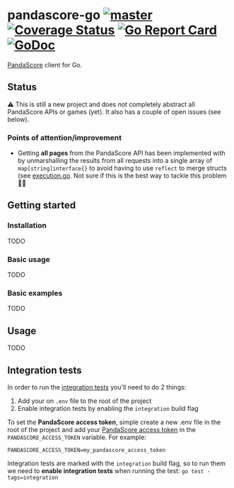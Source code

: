 # pandascore-go [![master](https://github.com/tmbrggmn/pandascore-go/workflows/master/badge.svg?branch=master)](https://github.com/tmbrggmn/pandascore-go/actions?query=workflow%3Amaster) [![Coverage Status](https://coveralls.io/repos/github/tmbrggmn/pandascore-go/badge.svg?branch=master)](https://coveralls.io/github/tmbrggmn/pandascore-go?branch=master) [![Go Report Card](https://goreportcard.com/badge/github.com/tmbrggmn/pandascore-go)](https://goreportcard.com/report/github.com/tmbrggmn/pandascore-go) [![GoDoc](https://godoc.org/github.com/tmbrggmn/pandascore-go?status.svg)](https://pkg.go.dev/github.com/tmbrggmn/pandascore-go)

[PandaScore](https://pandascore.co) client for Go.

## Status

:warning: This is still a new project and does *not* completely abstract all PandaScore APIs or games (yet). It also
has a couple of open issues (see below).

### Points of attention/improvement

 * Getting **all pages** from the PandaScore API has been implemented with by unmarshalling the results from all
 requests into a single array of `map[string]interface{}` to avoid having to use `reflect` to merge structs (see 
 [execution.go](execution.go). Not sure if this is the best way to tackle this problem :man_shrugging: 

## Getting started

### Installation

TODO

### Basic usage

TODO

### Basic examples

TODO

## Usage

TODO

## Integration tests

In order to run the [integration tests](integration_test.go) you'll need to do 2 things:
 1. Add your on `.env` file to the root of the project 
 2. Enable integration tests by enabling the `integration` build flag

To set the **PandaScore access token**, simple create a new .env file in the root
of the project and add your [PandaScore access token](https://pandascore.co/settings) in the `PANDASCORE_ACCESS_TOKEN` 
variable. For example:

```dotenv
PANDASCORE_ACCESS_TOKEN=my_pandascore_access_token
```

Integration tests are marked with the `integration` build flag, so to run them
we need to **enable integration tests** when running the test: `go test -tags=integration` 